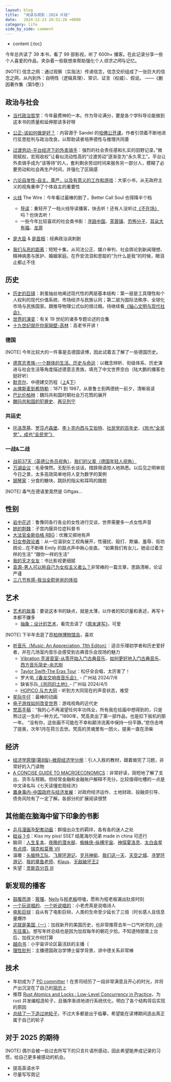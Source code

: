 ```yaml
---
layout: blog
title:  "阅读与观影：2024 片段"
date:   2024-12-23 20:51:28 +0800
category: life
side_by_side: comment
---
```


* content
{:toc}

今年总共读了 39 本书，看了 99 部影视，听了 600h+ 播客。在此记录分享一些个人喜爱的作品，夹杂着一些联想来帮助强化个人*信念之网*与记忆。

[NOTE] 信念之网：通过观察（实指法）传递信念，信念交织组成了一张巨大的信念之网，从内到外：自明性（逻辑真理）、常识、证言（权威）、假说。  ——《蒯因著作集（第5卷）》

## 政治与社会

* [当代政治哲学](https://book.douban.com/subject/26389495/)：今年最费神的一本。作为导论满分，要是各个学科导论能做到这本书的质量和延伸那该多好呀
* [公正-该如何做是好？](https://book.douban.com/subject/20366368/)：内容源于 Sandel 的[哈佛公开课](https://movie.douban.com/subject/25823618/)，作者引领着不断地进行反思批判与政治改良，以帮助读者培养德性与推理共同善
* [过渡劳动-平台经济下的外卖骑手](https://book.douban.com/subject/36985251/)：强烈的社会责任感和扎实的田野记录。”微观赋权，宏观收权”让看似流动性高的“过渡劳动”逐渐变为“永久零工”。平台让外卖骑手成为“该等待”的人，套利剩余劳动时间来服务另一部分人，模糊了必要劳动和社会再生产时间，并强化了区隔感
* [六论自发性-自主、尊严，以及有意义的工作和游戏](https://book.douban.com/subject/30441554/)：大家小书，从无政府主义的视角重申了个体自主的重要性
* [火线](https://m.douban.com/movie/subject/1418199/) The Wire：今年看过最棒的剧了，Better Call Soul 也得降半个档
    * [导读](https://www.gcores.com/articles/170157)：重轻开了一档火线导读播客，快去听！还有人没听过[《不在场》](https://buzaichang.xyz/)吗？也快去听！
    * 一些今年比较喜欢的社会类书影：[寻路中国](https://m.douban.com/book/subject/5414391/)、[芙蓉镇](https://m.douban.com/movie/subject/1297880/)、[恐怖分子](https://movie.douban.com/subject/1305261/)、[耳朵大有福](https://movie.douban.com/subject/2272222/)、[龙哥](https://movie.douban.com/subject/3724118/)

* [是大臣](https://movie.douban.com/subject/4937405/) & [是首相](https://movie.douban.com/subject/1441948/)：经典政治讽刺剧
* [我们与恶的距离](https://movie.douban.com/subject/30181230/)：短短十集，从司法公正、媒介审判、社会舆论到新闻理想、精神病患与医护、婚姻家庭。在乔安流泪和思聪的“为什么是我”的时候，眼泪止都止不住

## 历史

* [历史的巨镜](https://book.douban.com/subject/26591910/)：剥茧抽丝地阐述现代性的两层基本结构：第一层是工具理性和个人权利的现代价值系统、市场经济与民族认同；第二层为国际法秩序、全球化市场与民族国家。跟推导物理公式似的很过瘾。待继续看[《轴心文明与现代社会》](https://m.douban.com/book/subject/35472589/)
* [世界的演变](https://book.douban.com/subject/26639302/)：有关 19 世纪的诸多专题论述的合集
* [十九世纪就在你家隔壁-高林](https://www.xiaoyuzhoufm.com/podcast-topic/6650610dc59d1e57576b6856)：高老爷开讲！

### 德国

[NOTE] 今年比较大的一件事是去德国读博，因此试着去了解了一些德国历史。

* [德意志贵族-一个群体的生活、历史与命运](https://book.douban.com/subject/36091018/)：以概念辨析、衔级体系、历史演进与社会生活等角度描述德意志贵族，填充了中文世界空白（陆大鹏的播客也挺好听）
* [默克尔](https://www.xiaoyuzhoufm.com/episode/615ad8a9ae1d32c4f86c1cd9)、中德建交历程（[上](https://www.xiaoyuzhoufm.com/episode/6369419e0d8d43263ef8ccd0)&[下](https://www.xiaoyuzhoufm.com/episode/64e8ad2780c9ec4c5f467f2b)）
* [从俾斯麦到希特勒](https://book.douban.com/subject/26647781/)：1871 到 1987，从普鲁士到两德统一前夕，清晰易读
* [巴比伦柏林](https://m.douban.com/movie/subject/26389403/)：魏玛共和国时期社会万花筒的展开
* [魏玛共和国的犯罪史](https://www.xiaoyuzhoufm.com/episode/659d259baaf80018359aff6d)、[再见列宁](https://movie.douban.com/subject/1292055/)

### 共运史

* [托洛茨基](https://www.xiaoyuzhoufm.com/episode/5f3f9d1c9504bbdb776c0f6e)、[罗莎卢森堡](https://www.xiaoyuzhoufm.com/episode/5f3a57129504bbdb77b6d756)、[李卜克内西与艾伯特](https://www.xiaoyuzhoufm.com/episode/611108780f547e772c5b3b9e)、[社民党的百年史](https://www.xiaoyuzhoufm.com/episode/6479d125dfb3befd4beca46f)、[《败也“全民党”，成也“全民党”》](http://sis.ruc.edu.cn/gzpl/abffa5ba2f5347488be66f5c0da8721c.htm)

### 一战&二战

* [战前37天（英德公务员视角）](https://movie.douban.com/subject/25823668/)、[我们的父辈（德国年轻人视角）](https://movie.douban.com/subject/22623816/)
* [万湖会议](https://movie.douban.com/subject/35769174/)：毛骨悚然。无配乐长谈话，措辞用语惊人地熟悉。以后见之明审视今日之景，太多高效简单地将人变为数字的案例
* [钢琴家](https://movie.douban.com/subject/1296736/)：分食的糖块，跳跃的指尖和耳鸣的踉跄

[NOTE] 毒气在德语里竟然是 Giftgas…

## 性别

* [岩中花述](https://www.douban.com/podcast/36871347/)：鲁豫同各行各业的女性进行交谈，世界需要多一点女性声音
* [她的荆棘](https://book.douban.com/subject/36893055/)：子宫内膜异位症科普书
* [大法官金斯伯格 RBG](https://movie.douban.com/subject/27615467/)：优雅又掷地有声
* [妇女参政论者](https://movie.douban.com/subject/25821498/)：从一位温驯女工视角展开，性骚扰、殴打、欺骗、羞辱、街坊舆论...在不断唤 Emily 的鼓点声中揪心坐直。 “如果我们有女儿，她会过着怎样的生活” “跟你一样的生活”
* [我的天才女友](https://movie.douban.com/subject/28427782/)：书比影视更细腻
* [袁源-男人可以称自己为女权主义者么？](https://mp.weixin.qq.com/s/QODG-4GG80RUfp7dBMW8XA)非常棒的一篇文章，思路清晰，论证严谨
* [三八节有感-我当全职爸爸的体验](https://www.xiaoyuzhoufm.com/episode/6412a4f0e52db99e4723a70c)

## 艺术

* [艺术的故事](https://book.douban.com/subject/3162991/)：要说这本书的缺点，就是太薄，以作者的知识量和表述，再写十本都不嫌多
    * [抽象：设计的艺术](https://movie.douban.com/subject/26961333/)，看完去读了《[周末速写》](https://book.douban.com/subject/30303814/)，可爱

[NOTE] 下半年去逛了逛[柏林博物馆岛](https://www.instagram.com/p/DBI5lzUOGE_/?utm_source=ig_web_copy_link&igsh=MzRlODBiNWFlZA==)，喜欢

* [听音乐（Music: An Appreciation, 11th Editon）](https://book.douban.com/subject/30247531/)：适合乐理初学者和历史爱好者，并在几场室内音乐会感受到古典音乐会现场的魅力
    * [Vibration 歪波音室-从零开始入门古典音乐](https://podcasts.apple.com/cn/podcast/%E6%97%B6%E5%85%89%E9%87%8C%E7%9A%84%E6%97%8B%E5%BE%8B-%E4%BB%8E%E9%9B%B6%E5%BC%80%E5%A7%8B%E5%85%A5%E9%97%A8%E5%8F%A4%E5%85%B8%E9%9F%B3%E4%B9%90/id1481229699?i=1000668532050&l=en-GB)、[如何更好地入门古典音乐](https://podcasts.apple.com/cn/podcast/%E7%A9%BF%E8%B6%8A%E5%8E%86%E5%8F%B2%E7%9A%84%E9%9F%B3%E7%AC%A6-%E5%A6%82%E4%BD%95%E6%9B%B4%E5%A5%BD%E5%9C%B0%E5%85%A5%E9%97%A8%E5%8F%A4%E5%85%B8%E9%9F%B3%E4%B9%90/id1481229699?i=1000672950215&l=en-GB)、[西方音乐简史-余志刚](https://book.douban.com/subject/2094547/)
    * [Taylor Swift-The Eras Tour](https://movie.douban.com/subject/36538847/)：松仔全会唱，太厉害了！
    * 罗大佑[《春龙交响夜音乐会》](https://www.douban.com/event/36413078/) - 广州站 2024/7/6
    * 缺省乐队[《共同的土地》](https://music.apple.com/cn/album/%E5%85%B1%E5%90%8C%E7%9A%84%E5%9C%9F%E5%9C%B0/1707500254?l=en-GB)- 广州站 2024/4/5
    * [HOPICO 与方大同](https://www.bilibili.com/video/BV1ZzyTYvEgq/?share_source=copy_web&vd_source=2eb55ce5cd5f24d2d47787beb422a587) - 听到方大同现在的声音状态，难受
* [星际牛仔](https://movie.douban.com/subject/1424406/)：最棒的动画
* [电子游戏如何改变世界](https://movie.douban.com/subject/25782342/)：游戏视角的近代史
* [梵高手稿](https://book.douban.com/subject/26666533/)：“我的心不再渴望任何丰功伟业，所有我在绘画中想得到的，只是熬过这一生的一种方式。”1890年，梵高卖出了第一部作品，也是扣下扳机的那一年。 “没有你，这些画不可能在不幸和颠沛流离中保持一份平静。”悲伤击垮了提奥，次年1月在荷兰去世。梵高的灵魂里有一团火，提奥一直在添柴

## 经济

* [经济学原理(第8版)-微观经济学分册](https://book.douban.com/subject/35005103/)：引人入胜的教材，跟着做完了习题，非常好的入门读物
* [A CONCISE GUIDE TO MACROECONOMICS](https://book.douban.com/subject/5311626/)：非常好读，简短地了解了支出、货币与预期。但经常金融和金融账户解释不充分。比较值得吐槽的一点是中文译名叫《七天读懂宏观经济》
* [置身事内-中国政府与经济发展](https://book.douban.com/subject/35546622/)：对政府经济运作、土地财政、投融资引导、债务风险有了一定了解。各部分的扩展阅读很赞

## 其他能在脑海中留下印象的书影

* [乒乓漫画](https://book.douban.com/subject/35430408/)及[配套动画](https://movie.douban.com/subject/25813424/)：群描出众生的羁绊，各有各的迷人之处
* [硅谷 1-6](https://movie.douban.com/subject/20644938/)：Kiss my piss! S5E7 结尾海尔兄弟 made in china 可还行
* 脑洞：[人生复本](https://movie.douban.com/subject/35819414/)、[夜晚的潜水艇](https://book.douban.com/subject/35005045/)、[蜘蛛侠-纵横宇宙](https://movie.douban.com/subject/30391186/)、[神探夏洛克](https://movie.douban.com/subject/3986493/)、[太白金星有点烦](https://book.douban.com/subject/36328704/)、[瑞克和莫蒂 VII](https://movie.douban.com/subject/36025639/)
* 温暖：[头脑特工队](https://movie.douban.com/subject/10533913/)、[飞屋环游记](https://movie.douban.com/subject/2129039/)、[岁月神偷](https://movie.douban.com/subject/3792799/)、[我们这一天](https://movie.douban.com/subject/33444115/)、[天空之城](https://movie.douban.com/subject/1291583/)、[寻梦环游记](https://movie.douban.com/subject/20495023/)、[我的章鱼老师](https://movie.douban.com/subject/35185752/)、[Klaus](https://movie.douban.com/subject/26858510/)、[无敌破坏王2](https://movie.douban.com/subject/20438964/)
* 失望：[灵能百分百 Ⅲ](https://movie.douban.com/subject/35634023/)

## 新发现的播客

* [鼓腹而游](https://www.xiaoyuzhoufm.com/podcast/5f2162169504bbdb772facc3)：[筱狸](https://weibo.com/ziqilianzhi?topnav=1&wvr=6&topsug=1)、[Nelly](https://www.douban.com/people/nellylin/)与[程老板](https://weibo.com/u/7151076970)唠嗑，愿称为程老板漏出肚皮时刻
* [一个玩说唱的](https://www.xiaoyuzhoufm.com/podcast/67091e6e88064386beca0b78)、[一个听说唱的](https://music.163.com/#/radio?app_version=9.2.22&id=1215716757&dlt=0846)：小老虎真是说唱诗人
* [电影巨辩](https://www.douban.com/podcast/36723459/)：自从有了电影巨辩，人类的生命至少延长了三倍（时长感人且信息量爆炸
* [这就是美国（一）](https://www.xiaoyuzhoufm.com/podcast-topic/66a1f8e37349f7a5576eccbb)：加叔新开的美国历史，也非常推荐去年一口气听完的[《中东往事》](https://www.vistopia.com.cn/detail/163)。想写年终总结也是因为加叔每年的朝花夕拾。不知道特朗普上台后，加叔又作何打算
* [越向书](https://www.xiaoyuzhoufm.com/podcast/609356cb925f506c9b31e8cf)：小宇宙评论区最活跃的主播（
* [理性批判](https://podcasts.apple.com/cn/podcast/%E7%90%86%E6%80%A7%E6%89%B9%E5%88%A4/id1614253470?l=en-GB)：主播德国政治学博士留学背景，讲中德关系非常棒

## 技术

* 年初成为了 [PD committer](https://github.com/tikv/community/pull/204)！在贵司经历了一段非常满意且开心的时光，并将产出沉淀在了自己的[简历](https://husharp.today/resume.html)上 
* 推荐 [Rust Atomics and Locks : Low-Level Concurrency in Practice](https://book.douban.com/subject/35904892/)，为 rust 并发编程造轮子，且循序渐进地进行系统优化，明白了各个结构背后实现的原因
* [总结了一下造过地轮子](https://github.com/ihusharp)，不过大多都是出于临摹，希望能在读博期间造出真正属于自己的轮子

## 对于 2025 的期待

[NOTE] 偶尔会被一些过去所写下的只言片语所感动，因此希望能养成记录的习惯，给自己更多被感动的机会。

* 提高英语水平
* 尽量写写周记
